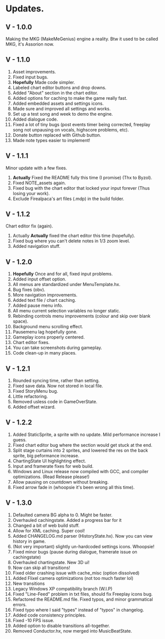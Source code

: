 # Updates.

## V - 1.0.0

Making the MKG (MakeMeGenius) engine a reality.
Btw it used to be called MKG, it's Assorion now.

## V - 1.1.0

1. Asset improvements.
2. Fixed input bugs.
3. **Hopefully** Made code simpler.
4. Labeled chart editor buttons and drop downs.
5. Added "About" section in the chart editor.
6. Added options for caching to make the game really fast.
7. Added embedded assets and settings icons.
8. Made sure and improved all settings and works.
9. Set up a test song and week to demo the engine.
10. Added dialogue code.
11. Fixed a lot of tiny bugs (post events timer being corrected, 
        freeplay song not unpausing on vocals, highscore problems, etc).
12. Donate button replaced with Github button.
13. Made note types easier to implement!

## V - 1.1.1

Minor update with a few fixes.

1. **Actually** Fixed the README fully this time (I promise) (Thx to Byzol).
2. Fixed NOTE_assets again.
3. Fixed bug with the chart editor that locked your input forever
        (Thus losing your work).
4. Exclude Firealpaca's art files (.mdp) in the build folder.

## V - 1.1.2

Chart editor fix (again).

1. Actually **Actually** fixed the chart editor this time (hopefully).
2. Fixed bug where you can't delete notes in 1/3 zoom level.
3. Added navigation stuff.

## V - 1.2.0

1. **Hopefully** Once and for all, fixed input problems.
2. Added input offset option.
3. All menus are standardized under MenuTemplate.hx.
4. Bug fixes (obv).
5. More navigation improvements.
6. Added text file / chart caching.
7. Added pause menu info.
8. All menu current selection variables no longer static.
9. Rebinding controls menu improvements (colour and skip over blank space).
10. Background menu scrolling effect.
11. Pausemenu lag hopefully gone.
12. Gameplay icons properly centered.
13. Chart editor fixes.
14. You can take screenshots during gameplay.
15. Code clean-up in many places.

## V - 1.2.1

1. Rounded syncing time, rather than setting.
2. Fixed save data. Now not stored in local file.
3. Fixed StoryMenu bug.
4. Little refactoring.
5. Removed usless code in GameOverState.
6. Added offset wizard.

## V - 1.2.2

1. Added StaticSprite, a sprite with no update. Mild performance increase I guess.
2. Fixed chart editor bug where the section would get stuck at the end.
3. Split stage curtains into 2 sprites, 
        and lowered the res on the back sprite, big peformance increase.
4. ChartingState UI highlighting effect.
5. Input and framerate fixes for web build.
6. Windows and Linux release now compiled with GCC, 
        and compiler optimizations. (Read Release please!)
7. Allow pausing on countdown without breaking.
8. Fixed arrow fade in (whoopsie it's been wrong all this time).

## V - 1.3.0

1. Defaulted camera BG alpha to 0. Might be faster.
2. Overhauled cachingstate. Added a progress bar for it
3. Changed a bit of web build stuff.
4. Allow for XML caching. Super cool!
5. Added CHANGELOG.md parser (HistoryState.hx). Now you can view history in game.
6. (Not very important) slightly un-hardcoded settings icons. Whoopsie!
7. Fixed minor bugs (pause during dialogue, framerate issue on cachingstate)
8. Overhauled chartingstate. New 3D ui!
9. Now can skip all transitions!
10. Fixed older crashing issue with cache_misc (option dissolved)
11. Added Flixel camera optimizations (not too much faster lol)
12. New transitions
13. Legacy Windows XP compatibility branch (W.I.P)
14. Fixed "Line-Feed" problem in txt files, should fix Freeplay icons bug.
15. Refactored the README.md file. Fixed typos, and minor grammatical errors.
16. Fixed typo where I said "types" instead of "typos" in changelog.
17. Added code consistency principles.
18. Fixed -10 FPS issue.
19. Added option to disable transitions all-together.
20. Removed Conductor.hx, now merged into MusicBeatState. 
